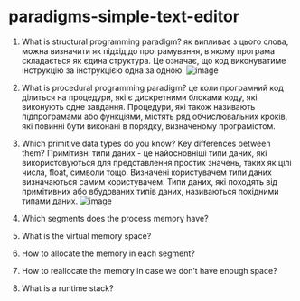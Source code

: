 # paradigms-simple-text-editor

1. What is structural programming paradigm?
як випливає з цього слова, можна визначити як підхід до програмування, в якому програма складається як єдина структура. Це означає, що код виконуватиме інструкцію за інструкцією одна за одною.
   ![image](https://github.com/YelyzavetaZahorulko/paradigms-simple-text-editor/assets/151025903/b0435b3b-4378-4544-851b-8d3e4a0f6bde)

3. What is procedural programming paradigm?
це коли програмний код ділиться на процедури, які є дискретними блоками коду, які виконують одне завдання. Процедури, які також називають підпрограмами або функціями, містять ряд обчислювальних кроків, які повинні бути виконані в порядку, визначеному програмістом.
   
5. Which primitive data types do you know? Key differences between them?
   Примітивні типи даних - це найосновніші типи даних, які використовуються для представлення простих значень, таких як цілі числа, float, символи тощо.
   Визначені користувачем типи даних визначаються самим користувачем.
   Типи даних, які походять від примітивних або вбудованих типів даних, називаються похідними типами даних.
 ![image](https://github.com/YelyzavetaZahorulko/paradigms-simple-text-editor/assets/151025903/f7ca0c84-a2f8-40fa-b224-fc9d0e8441f2)

   
7. Which segments does the process memory have?
   
9. What is the virtual memory space?
    
11. How to allocate the memory in each segment?
    
13. How to reallocate the memory in case we don’t have enough space?
    
15. What is a runtime stack?
    
